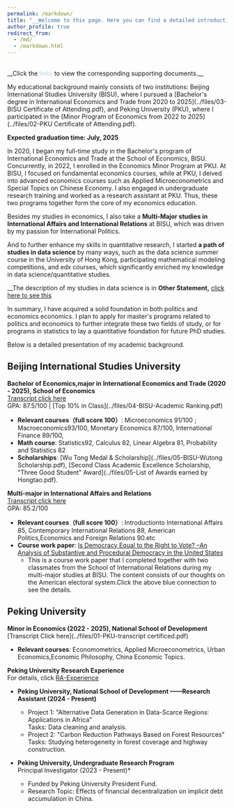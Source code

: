 ```yaml
---
permalink: /markdown/
title: "__Welcome to this page. Here you can find a detailed introduction of my academic background__. "
author_profile: true
redirect_from: 
  - /md/
  - /markdown.html
---
```


<br/>
__Click the <font color=lightblue>links</font> to view the corresponding supporting documents.__

My educational background mainly consists of two institutions: Beijing International Studies University (BISU), where I pursued a [Bachelor's degree in International Economics and Trade from 2020 to 2025](../files/03-BISU Certificate of Attending.pdf), and Peking University (PKU), where I participated in the [Minor Program of Economics from 2022 to 2025](../files/02-PKU Certificate of Attending.pdf). 

__Expected graduation time: July, 2025__

In 2020, I began my full-time study in the Bachelor's program of International Economics and Trade at the School of Economics, BISU. Concurrently, in 2022, I enrolled in the Economics Minor Program at PKU. At BISU, I focused on fundamental economics courses, while at PKU, I deived into advanced economics courses such as Applied Microeconometrics and Special Topics on Chinese Economy. I also engaged in undergraduate research training and worked as a research assistant at PKU. Thus, these two programs together form the core of my economics education.

Besides my studies in economics, I also take a __Multi-Major studies in International Affairs and International Relations__ at BISU, which was driven by my passion for International Politics. 

And to further enhance my skills in quantitative research, I started __a path of studies in data science__ by many ways, such as the data science summer course in the University of Hong Kong, participating mathematical modeling competitions, and edx courses, which significantly enriched my knowledge in data science/quantitative studies.

__The description of my studies in data science is in __Other Statement,__ [click here to see this](https://hongtao021022.github.io/teaching/Personal%20statement%20in%20data%20science%20studies)

In summary, I have acquired a solid foundation in both politics and economics economics. I plan to apply for master's programs related to politics and economics to further integrate these two fields of study, or for programs in statistics to lay a quantitative foundation for future PhD studies.

Below is a detailed presentation of my academic background.

## Beijing International Studies University
  **Bachelor of Economics,major in International Economics and Trade (2020 - 2025),  School of Economics**  
  [Transcript click here](../files/01-Transcript_BISU.pdf)
  <br/>GPA: 87.5/100 | [Top 10% in Class](../files/04-BISU-Academic Ranking.pdf)
  - __Relevant courses（full score 100）__: Microeconomics 91/100 ; Macroeconomics93/100, Monetary Economics 87/100, International Finance 89/100,   
  - __Math course__: Statistics92, Calculus 82, Linear Algebra 81, Probability and Statistics 82 
  - __Scholarships__: [Wu Tong Medal & Scholarship](../files/05-BISU-Wutong Scholarship.pdf), [Second Class Academic Excellence Scholarship, "Three Good Student" Award](../files/05-List of Awards earned by Hongtao.pdf).

**Multi-major in International Affairs and Relations**  
  [Transcript click here](../files/04-BISU-Multi-major-transcript.pdf)
  <br/>GPA: 85.2/100 
  - __Relevant courses（full score 100）__: Introductionto International Affairs 85, Contemporary International Relations 89, American Politics,Economics and Foreign Relations 90.etc
  - __Course work paper__: 
[Is Democracy Equal to the Right to Vote? –An Analysis of Substantive and Procedural Democracy in the United States](https://hongtao021022.github.io/publication/Is%20Democracy%20Equal%20to%20the%20Right%20to%20Vote) 
    - This is a course work paper that I completed together with two classmates from the School of International Relations during my multi-major studies at BISU. The content consists of our thoughts on the American electoral system.Click the above blue connection to see the details.


## Peking University
  **Minor in Economics (2022 - 2025), National School of Development**<br/>[Transcript Click here](../files/01-PKU-transcript certificed.pdf)
  - __Relevant courses__: Economometrics, Applied Microeconometrics, Urban Economics,Economic Philosophy, China Economic Topics.  

  **Peking University Research Experience**
<br/>For details, click [RA-Experience](https://hongtao021022.github.io/talks/)

- __Peking University, National School of Development ——Research Assistant (2024 - Present)__  
  - Project 1: "Alternative Data Generation in Data-Scarce Regions: Applications in Africa"  
    Tasks: Data cleaning and analysis.  
  - Project 2: "Carbon Reduction Pathways Based on Forest Resources"  
    Tasks: Studying heterogeneity in forest coverage and highway construction.

- __Peking University, Undergraduate Research Program__  
  Principal Investigator (2023 - Present)*  
  - Funded by Peking University President Fund.  
  - Research Topic: Effects of financial decentralization on implicit debt accumulation in China.  

